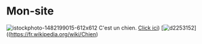 # Mon-site
![istockphoto-1482199015-612x612](https://github.com/user-attachments/assets/e28f35f5-9454-4add-8fd3-e5b636bf41d3)
C'est un chien.
[Click ici](https://fr.wikipedia.org/wiki/Chien))
[![d2253152](https://github.com/user-attachments/assets/7ce63cf7-f618-4255-9868-c8a4ac0f3814)]((https://fr.wikipedia.org/wiki/Chien)
